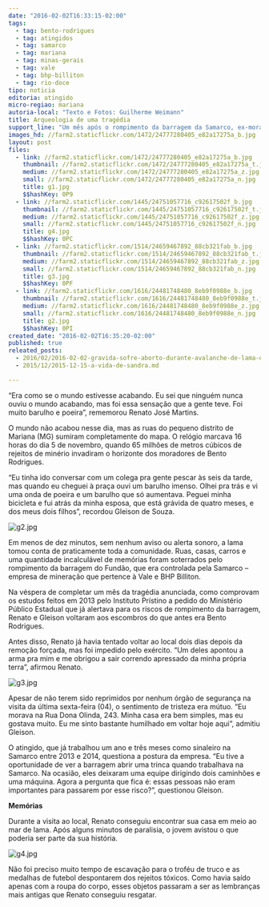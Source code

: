 ```yaml
---
date: "2016-02-02T16:33:15-02:00"
tags:
  - tag: bento-rodrigues
  - tag: atingidos
  - tag: samarco
  - tag: mariana
  - tag: minas-gerais
  - tag: vale
  - tag: bhp-billiton
  - tag: rio-doce
tipo: noticia
editoria: atingido
micro-regiao: mariana
autoria-local: "Texto e Fotos: Guilherme Weimann"
title: Arqueologia de uma tragédia
support_line: "Um mês após o rompimento da barragem da Samarco, ex-moradores voltam às ruas do distrito de Mariana (MG) que foram encobertas pela lama."
images_hd: //farm2.staticflickr.com/1472/24777280405_e82a17275a_b.jpg
layout: post
files:
  - link: //farm2.staticflickr.com/1472/24777280405_e82a17275a_b.jpg
    thumbnail: //farm2.staticflickr.com/1472/24777280405_e82a17275a_t.jpg
    medium: //farm2.staticflickr.com/1472/24777280405_e82a17275a_z.jpg
    small: //farm2.staticflickr.com/1472/24777280405_e82a17275a_n.jpg
    title: g1.jpg
    $$hashKey: 0P9
  - link: //farm2.staticflickr.com/1445/24751057716_c92617502f_b.jpg
    thumbnail: //farm2.staticflickr.com/1445/24751057716_c92617502f_t.jpg
    medium: //farm2.staticflickr.com/1445/24751057716_c92617502f_z.jpg
    small: //farm2.staticflickr.com/1445/24751057716_c92617502f_n.jpg
    title: g4.jpg
    $$hashKey: 0PC
  - link: //farm2.staticflickr.com/1514/24659467892_88cb321fab_b.jpg
    thumbnail: //farm2.staticflickr.com/1514/24659467892_88cb321fab_t.jpg
    medium: //farm2.staticflickr.com/1514/24659467892_88cb321fab_z.jpg
    small: //farm2.staticflickr.com/1514/24659467892_88cb321fab_n.jpg
    title: g3.jpg
    $$hashKey: 0PF
  - link: //farm2.staticflickr.com/1616/24481748480_8eb9f0988e_b.jpg
    thumbnail: //farm2.staticflickr.com/1616/24481748480_8eb9f0988e_t.jpg
    medium: //farm2.staticflickr.com/1616/24481748480_8eb9f0988e_z.jpg
    small: //farm2.staticflickr.com/1616/24481748480_8eb9f0988e_n.jpg
    title: g2.jpg
    $$hashKey: 0PI
created_date: "2016-02-02T16:35:20-02:00"
published: true
releated_posts:
  - 2016/02/2016-02-02-gravida-sofre-aborto-durante-avalanche-de-lama-da-samarco.md
  - 2015/12/2015-12-15-a-vida-de-sandra.md

---
```

<p>&ldquo;Era como se o mundo estivesse acabando. Eu sei que ningu&eacute;m nunca ouviu o mundo acabando, mas foi essa sensa&ccedil;&atilde;o que a gente teve. Foi muito barulho e poeira&rdquo;, rememorou Renato Jos&eacute; Martins.</p>

<p>O mundo n&atilde;o acabou nesse dia, mas as ruas do pequeno distrito de Mariana (MG) sumiram completamente do mapa. O rel&oacute;gio marcava 16 horas do dia 5 de novembro, quando 65 milh&otilde;es de metros c&uacute;bicos de rejeitos de min&eacute;rio invadiram o horizonte dos moradores de Bento Rodrigues.</p>

<p>&ldquo;Eu tinha ido conversar com um colega pra gente pescar &agrave;s seis da tarde, mas quando eu cheguei &agrave; pra&ccedil;a ouvi um barulho imenso. Olhei pra tr&aacute;s e vi uma onda de poeira e um barulho que s&oacute; aumentava. Peguei minha bicicleta e fui atr&aacute;s da minha esposa, que est&aacute; gr&aacute;vida de quatro meses, e dos meus dois filhos&rdquo;, recordou Gleison de Souza.</p>

<p><img alt="g2.jpg" src="//farm2.staticflickr.com/1616/24481748480_8eb9f0988e_b.jpg" /></p>

<p>Em menos de dez minutos, sem nenhum aviso ou alerta sonoro, a lama tomou conta de praticamente toda a comunidade. Ruas, casas, carros e uma quantidade incalcul&aacute;vel de mem&oacute;rias foram soterrados pelo rompimento da barragem do Fund&atilde;o, que era controlada pela Samarco &ndash; empresa de minera&ccedil;&atilde;o que pertence &agrave; Vale e BHP Billiton.</p>

<p>Na v&eacute;spera de completar um m&ecirc;s da trag&eacute;dia anunciada, como comprovam os estudos feitos em 2013 pelo Instituto Pr&iacute;stino a pedido do Minist&eacute;rio P&uacute;blico Estadual que j&aacute; alertava para os riscos de rompimento da barragem, Renato e Gleison voltaram aos escombros do que antes era Bento Rodrigues.</p>

<p>Antes disso, Renato j&aacute; havia tentado voltar ao local dois dias depois da remo&ccedil;&atilde;o for&ccedil;ada, mas foi impedido pelo ex&eacute;rcito. &ldquo;Um deles apontou a arma pra mim e me obrigou a sair correndo apressado da minha pr&oacute;pria terra&rdquo;, afirmou Renato.</p>

<p><img alt="g3.jpg" src="//farm2.staticflickr.com/1514/24659467892_88cb321fab_b.jpg" /></p>

<p>Apesar de n&atilde;o terem sido reprimidos por nenhum &oacute;rg&atilde;o de seguran&ccedil;a na visita da &uacute;ltima sexta-feira (04), o sentimento de tristeza era m&uacute;tuo. &ldquo;Eu morava na Rua Dona Olinda, 243. Minha casa era bem simples, mas eu gostava muito. Eu me sinto bastante humilhado em voltar hoje aqui&rdquo;, admitiu Gleison.</p>

<p>O atingido, que j&aacute; trabalhou um ano e tr&ecirc;s meses como sinaleiro na Samarco entre 2013 e 2014, questiona a postura da empresa. &ldquo;Eu tive a oportunidade de ver a barragem abrir uma trinca quando trabalhava na Samarco. Na ocasi&atilde;o, eles deixaram uma equipe dirigindo dois caminh&otilde;es e uma m&aacute;quina. Agora a pergunta que fica &eacute;: essas pessoas n&atilde;o eram importantes para passarem por esse risco?&rdquo;, questionou Gleison.</p>

<p><strong>Mem&oacute;rias</strong></p>

<p>Durante a visita ao local, Renato conseguiu encontrar sua casa em meio ao mar de lama. Ap&oacute;s alguns minutos de paralisia, o jovem avistou o que poderia ser parte da sua hist&oacute;ria.</p>

<p><img alt="g4.jpg" src="//farm2.staticflickr.com/1445/24751057716_c92617502f_b.jpg" /></p>

<p>N&atilde;o foi preciso muito tempo de escava&ccedil;&atilde;o para o trof&eacute;u de truco e as medalhas de futebol despontarem dos rejeitos t&oacute;xicos. Como havia sa&iacute;do apenas com a roupa do corpo, esses objetos passaram a ser as lembran&ccedil;as mais antigas que Renato conseguiu resgatar.</p>
